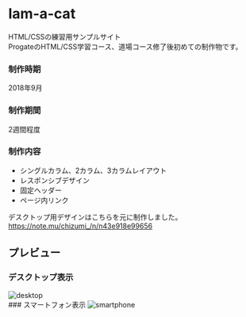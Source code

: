 # Iam-a-cat
HTML/CSSの練習用サンプルサイト<br>
ProgateのHTML/CSS学習コース、道場コース修了後初めての制作物です。
<br>
### 制作時期
2018年9月
<br>
### 制作期間
2週間程度
<br>
### 制作内容
<ul>
  <li>シングルカラム、2カラム、3カラムレイアウト</li>
  <li>レスポンシブデザイン</li>
  <li>固定ヘッダー</li>
  <li>ページ内リンク</li>
</ul>

デスクトップ用デザインはこちらを元に制作しました。
https://note.mu/chizumi_/n/n43e918e99656
<br>
## プレビュー
### デスクトップ表示
<img src="https://user-images.githubusercontent.com/43476091/48669035-46048080-eb3e-11e8-98a5-279c1cbac42c.png" alt="desktop">
<br>
### スマートフォン表示
<img src="https://user-images.githubusercontent.com/43476091/48669042-5d436e00-eb3e-11e8-86ec-705e31314474.png" alt="smartphone">

